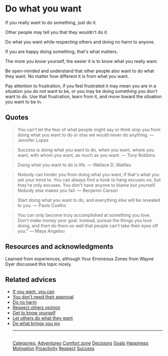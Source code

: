 # Do what you want

If you really want to do something, just do it.

Other people may tell you that they wouldn't do it.

Do what you want while respecting others and doing no harm to anyone.

If you are happy doing something, that's what matters.

The more you know yourself, the easier it is to know what you really want.

Be open-minded and understand that other people also want to do what they want. No matter how different it is from what you want.

Pay attention to frustration, if you feel frustrated it may mean you are in a situation you do not want to be, or you may be doing something you don't want to do. Use that frustration, learn from it, and move toward the situation you want to be in.

## Quotes

> You can’t let the fear of what people might say or think stop you from doing what you want to do or else we would never do anything. ― Jennifer Lopez

> Success is doing what you want to do, when you want, where you want, with whom you want, as much as you want. ― Tony Robbins

> Doing what you want to do is life. ― Wallace D. Wattles

> Nobody can hinder you from doing what you want, if that's what you set your mind to. You can always find a hook to hang excuses on, but they're only excuses. You don't have anyone to blame but yourself. Nobody else makes you fail. ― Benjamin Carson

> Start doing what you want to do, and everything else will be revealed to you. ― Paulo Coelho

> You can only become truly accomplished at something you love. Don't make money your goal. Instead, pursue the things you love doing, and then do them so well that people can't take their eyes off you.” — Maya Angelou

## Resources and acknowledgments

Learned from experiences, although Your Erroneous Zones from Wayne Dyer discussed this topic nicely.

## Related advices

- [If you want, you can](If%20you%20want,%20you%20can/index.md)
- [You don't need their approval](You%20don't%20need%20their%20approval/index.md)
- [Do no harm](Do%20no%20harm/index.md)
- [Respect others opinion](Respect%20others%20pinion/index.md)
- [Get to know yourself](Get%20to%20know%20yourself/index.md)
- [Let others do what they want](Let%20others%20do%20what%20they%20want/index.md)
- [Do what brings you joy](Do%20what%20brings%20you%20joy/index.md)<hr/><br/>[Categories:](Categories/index.md) [Adventures](Categories/Adventures.md) [Comfort zone](Categories/Comfort%20zone.md) [Decisions](Categories/Decisions.md) [Goals](Categories/Goals.md) [Happiness](Categories/Happiness.md) [Motivation](Categories/Motivation.md) [Proactivity](Categories/Proactivity.md) [Respect](Categories/Respect.md) [Success](Categories/Success.md)